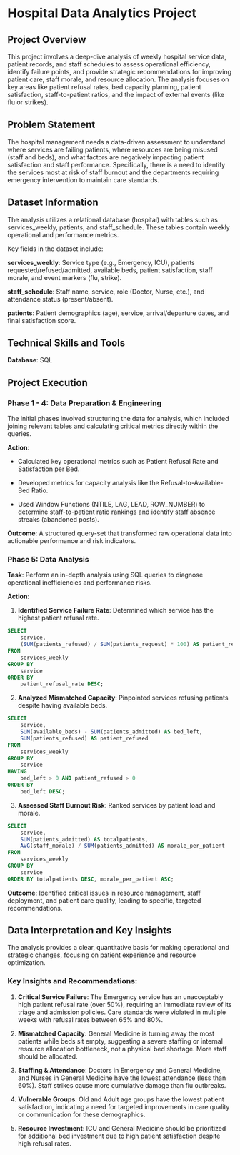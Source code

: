 # Hospital Data Analytics Project

## Project Overview
This project involves a deep-dive analysis of weekly hospital service data, patient records, and staff schedules to assess operational efficiency, identify failure points, and provide strategic recommendations for improving patient care, staff morale, and resource allocation. The analysis focuses on key areas like patient refusal rates, bed capacity planning, patient satisfaction, staff-to-patient ratios, and the impact of external events (like flu or strikes).

## Problem Statement
The hospital management needs a data-driven assessment to understand where services are failing patients, where resources are being misused (staff and beds), and what factors are negatively impacting patient satisfaction and staff performance. Specifically, there is a need to identify the services most at risk of staff burnout and the departments requiring emergency intervention to maintain care standards.

## Dataset Information
The analysis utilizes a relational database (hospital) with tables such as services_weekly, patients, and staff_schedule. These tables contain weekly operational and performance metrics.

Key fields in the dataset include:

**services_weekly**: Service type (e.g., Emergency, ICU), patients requested/refused/admitted, available beds, patient satisfaction, staff morale, and event markers (flu, strike).

**staff_schedule**: Staff name, service, role (Doctor, Nurse, etc.), and attendance status (present/absent).

**patients**: Patient demographics (age), service, arrival/departure dates, and final satisfaction score.

## Technical Skills and Tools
**Database**: SQL

## Project Execution

### Phase 1 - 4: Data Preparation & Engineering
The initial phases involved structuring the data for analysis, which included joining relevant tables and calculating critical metrics directly within the queries.

**Action**:

- Calculated key operational metrics such as Patient Refusal Rate and Satisfaction per Bed.

- Developed metrics for capacity analysis like the Refusal-to-Available-Bed Ratio.

- Used Window Functions (NTILE, LAG, LEAD, ROW_NUMBER) to determine staff-to-patient ratio rankings and identify staff absence streaks (abandoned posts).

**Outcome**: A structured query-set that transformed raw operational data into actionable performance and risk indicators.

### Phase 5: Data Analysis
**Task**: Perform an in-depth analysis using SQL queries to diagnose operational inefficiencies and performance risks.

**Action**:

1. **Identified Service Failure Rate**: Determined which service has the highest patient refusal rate.
```sql
SELECT
    service,
    (SUM(patients_refused) / SUM(patients_request) * 100) AS patient_refusal_rate
FROM
    services_weekly
GROUP BY
    service
ORDER BY
    patient_refusal_rate DESC;
```

2. **Analyzed Mismatched Capacity**: Pinpointed services refusing patients despite having available beds.
```sql
SELECT
    service,
    SUM(available_beds) - SUM(patients_admitted) AS bed_left,
    SUM(patients_refused) AS patient_refused
FROM
    services_weekly
GROUP BY
    service
HAVING
    bed_left > 0 AND patient_refused > 0
ORDER BY
    bed_left DESC;
```

3. **Assessed Staff Burnout Risk**: Ranked services by patient load and morale.
```sql
SELECT
    service,
    SUM(patients_admitted) AS totalpatients,
    AVG(staff_morale) / SUM(patients_admitted) AS morale_per_patient
FROM
    services_weekly
GROUP BY
    service
ORDER BY totalpatients DESC, morale_per_patient ASC;
```

**Outcome**: Identified critical issues in resource management, staff deployment, and patient care quality, leading to specific, targeted recommendations.

## Data Interpretation and Key Insights
The analysis provides a clear, quantitative basis for making operational and strategic changes, focusing on patient experience and resource optimization.

### Key Insights and Recommendations:

1. **Critical Service Failure**: The Emergency service has an unacceptably high patient refusal rate (over 50%), requiring an immediate review of its triage and admission policies. Care standards were violated in multiple weeks with refusal rates between 65% and 80%.

2. **Mismatched Capacity**: General Medicine is turning away the most patients while beds sit empty, suggesting a severe staffing or internal resource allocation bottleneck, not a physical bed shortage. More staff should be allocated.

3. **Staffing & Attendance**: Doctors in Emergency and General Medicine, and Nurses in General Medicine have the lowest attendance (less than 60%). Staff strikes cause more cumulative damage than flu outbreaks.

4. **Vulnerable Groups**: Old and Adult age groups have the lowest patient satisfaction, indicating a need for targeted improvements in care quality or communication for these demographics.

5. **Resource Investment**: ICU and General Medicine should be prioritized for additional bed investment due to high patient satisfaction despite high refusal rates.
